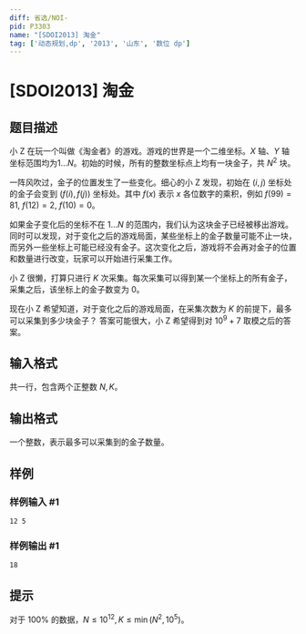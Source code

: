 ```yaml
---
diff: 省选/NOI-
pid: P3303
name: "[SDOI2013] 淘金"
tag: ['动态规划,dp', '2013', '山东', '数位 dp']
---
```

# [SDOI2013] 淘金
## 题目描述

小 Z 在玩一个叫做《淘金者》的游戏。游戏的世界是一个二维坐标。$X$ 轴、$Y$ 轴坐标范围均为$1\ldots N$。初始的时候，所有的整数坐标点上均有一块金子，共 $N^2$ 块。

一阵风吹过，金子的位置发生了一些变化。细心的小 Z 发现，初始在 $(i,j)$ 坐标处的金子会变到 $(f(i),f(j))$ 坐标处。其中 $f(x)$ 表示 $x$ 各位数字的乘积，例如 $f(99)=81,~f(12)=2,~f(10)=0$。

如果金子变化后的坐标不在 $1\ldots N$ 的范围内，我们认为这块金子已经被移出游戏。同时可以发现，对于变化之后的游戏局面，某些坐标上的金子数量可能不止一块，而另外一些坐标上可能已经没有金子。这次变化之后，游戏将不会再对金子的位置和数量进行改变，玩家可以开始进行采集工作。

小 Z 很懒，打算只进行 $K$ 次采集。每次采集可以得到某一个坐标上的所有金子，采集之后，该坐标上的金子数变为 $0$。

现在小 Z 希望知道，对于变化之后的游戏局面，在采集次数为 $K$ 的前提下，最多可以采集到多少块金子？ 答案可能很大，小 Z 希望得到对 $10^9+7$ 取模之后的答案。
## 输入格式

共一行，包含两个正整数 $N, K$。

## 输出格式

一个整数，表示最多可以采集到的金子数量。

## 样例

### 样例输入 #1
```
12 5
```
### 样例输出 #1
```
18
```
## 提示

对于 $100\%$ 的数据，$N \leq 10^{12}, K \leq \min(N^2, 10^5)$。

